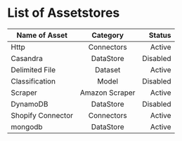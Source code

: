 # List of Assetstores

| Name of Asset | Category | Status |  
|-----------|:-----------:|-----------:|  
| Http | Connectors | Active |  
| Casandra | DataStore | Disabled |
| Delimited File | Dataset | Active |  
| Classification | Model| Disabled |
| Scraper | Amazon Scraper | Active |  
| DynamoDB | DataStore | Disabled |
| Shopify Connector | Connectors | Active |  
| mongodb | DataStore | Active |